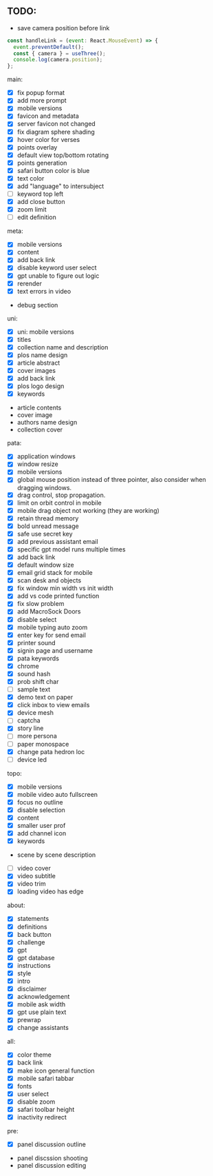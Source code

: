 ## TODO: 
- save camera position before link
```js
const handleLink = (event: React.MouseEvent) => {
  event.preventDefault();
  const { camera } = useThree();
  console.log(camera.position);
};
```

main:
- [x] fix popup format
- [x] add more prompt
- [x] mobile versions
- [x] favicon and metadata
- [x] server favicon not changed
- [x] fix diagram sphere shading
- [x] hover color for verses
- [x] points overlay
- [x] default view top/bottom rotating
- [x] points generation
- [x] safari button color is blue
- [x] text color
- [x] add "language" to intersubject
- [ ] keyword top left
- [x] add close button
- [x] zoom limit
- [ ] edit definition

meta:
- [x] mobile versions
- [x] content
- [x] add back link
- [x] disable keyword user select
- [x] gpt unable to figure out logic
- [x] rerender
- [x] text errors in video
- debug section

uni:
- [x] uni: mobile versions
- [x] titles
- [x] collection name and description
- [x] plos name design
- [x] article abstract
- [x] cover images
- [x] add back link
- [x] plos logo design
- [x] keywords
- article contents
- cover image
- authors name design
- collection cover

pata:
- [x] application windows
- [x] window resize
- [x] mobile versions
- [x] global mouse position instead of three pointer, also consider when dragging windows.
- [x] drag control, stop propagation.
- [x] limit on orbit control in mobile
- [x] mobile drag object not working (they are working)
- [x] retain thread memory
- [x] bold unread message
- [x] safe use secret key
- [x] add previous assistant email
- [x] specific gpt model runs multiple times
- [x] add back link
- [x] default window size
- [x] email grid stack for mobile
- [x] scan desk and objects
- [x] fix window min width vs init width
- [x] add vs code printed function 
- [x] fix slow problem 
- [x] add MacroSock Doors
- [x] disable select
- [x] mobile typing auto zoom
- [x] enter key for send email
- [x] printer sound
- [x] signin page and username
- [x] pata keywords
- [x] chrome
- [x] sound hash
- [x] prob shift char
- [ ] sample text
- [x] demo text on paper
- [x] click inbox to view emails
- [x] device mesh
- [ ] captcha
- [x] story line
- [ ] more persona
- [ ] paper monospace
- [x] change pata hedron loc
- [ ] device led

topo:
- [x] mobile versions
- [x] mobile video auto fullscreen
- [x] focus no outline
- [x] disable selection
- [x] content
- [x] smaller user prof
- [x] add channel icon
- [x] keywords
- scene by scene description
- [ ] video cover
- [x] video subtitle
- [x] video trim
- [x] loading video has edge

about:
- [x] statements
- [x] definitions
- [x] back button
- [x] challenge
- [x] gpt
- [x] gpt database
- [x] instructions
- [x] style
- [x] intro
- [x] disclaimer
- [x] acknowledgement
- [x] mobile ask width
- [x] gpt use plain text
- [x] prewrap
- [x] change assistants

all:
- [x] color theme
- [x] back link
- [x] make icon general function
- [x] mobile safari tabbar
- [x] fonts
- [x] user select
- [x] disable zoom
- [x] safari toolbar height
- [x] inactivity redirect 

pre:
- [x] panel discussion outline
- panel discssion shooting
- panel discussion editing
